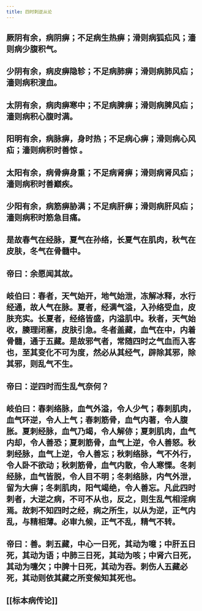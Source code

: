```yaml
---
title: 四时刺逆从论
---
```


## 厥阴有余，病阴痹；不足病生热痹；滑则病狐疝风；濇则病少腹积气。
## 少阴有余，病皮痹隐轸；不足病肺痹；滑则病肺风疝；濇则病积溲血。
## 太阴有余，病肉痹寒中；不足病脾痹；滑则病脾风疝；濇则病积心腹时满。
## 阳明有余，病脉痹，身时热；不足病心痹；滑则病心风疝；濇则病积时善惊 。
## 太阳有余，病骨痹身重；不足病肾痹；滑则病肾风疝；濇则病积时善巅疾。
## 少阳有余，病筋痹胁满；不足病肝痹；滑则病肝风疝；濇则病积时筋急目痛。
## 是故春气在经脉，夏气在孙络，长夏气在肌肉，秋气在皮肤，冬气在骨髓中。
## 帝曰：余愿闻其故。
## 岐伯曰：春者，天气始开，地气始泄，冻解冰释，水行经通，故人气在脉。夏者，经满气溢，入孙络受血，皮肤充实。长夏者，经络皆盛，内溢肌中。秋者，天气始收，腠理闭塞，皮肤引急。冬者盖藏，血气在中，内着骨髓，通于五藏。是故邪气者，常随四时之气血而入客也，至其变化不可为度，然必从其经气，辟除其邪，除其邪，则乱气不生。
## 帝曰：逆四时而生乱气奈何？
## 岐伯曰：春刺络脉，血气外溢，令人少气；春刺肌肉，血气环逆，令人上气；春刺筋骨，血气内著，令人腹胀。夏刺经脉，血气乃竭，令人解㑊；夏刺肌肉，血气内却，令人善恐；夏刺筋骨，血气上逆，令人善怒。秋刺经脉，血气上逆，令人善忘；秋刺络脉，气不外行，令人卧不欲动；秋刺筋骨，血气内散，令人寒慄。冬刺经脉，血气皆脱，令人目不明；冬刺络脉，内气外泄，留为大痹；冬刺肌肉，阳气竭绝，令人善忘。凡此四时刺者，大逆之病，不可不从也，反之，则生乱气相淫病焉。故刺不知四时之经，病之所生，以从为逆，正气内乱，与精相薄。必审九候，正气不乱，精气不转。
## 帝曰：善。刺五藏，中心一日死，其动为噫；中肝五日死，其动为语；中肺三日死，其动为咳；中肾六日死，其动为嚏欠；中脾十日死，其动为吞。刺伤人五藏必死，其动则依其藏之所变候知其死也。
## [[标本病传论]]
